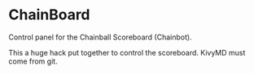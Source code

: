 # ChainBoard

Control panel for the Chainball Scoreboard (Chainbot).

This a huge hack put together to control the scoreboard. KivyMD must come from git.
